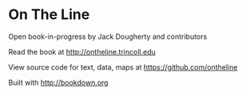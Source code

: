 # On The Line

Open book-in-progress by Jack Dougherty and contributors

Read the book at <http://ontheline.trincoll.edu>

View source code for text, data, maps at <https://github.com/ontheline>

Built with <http://bookdown.org>
